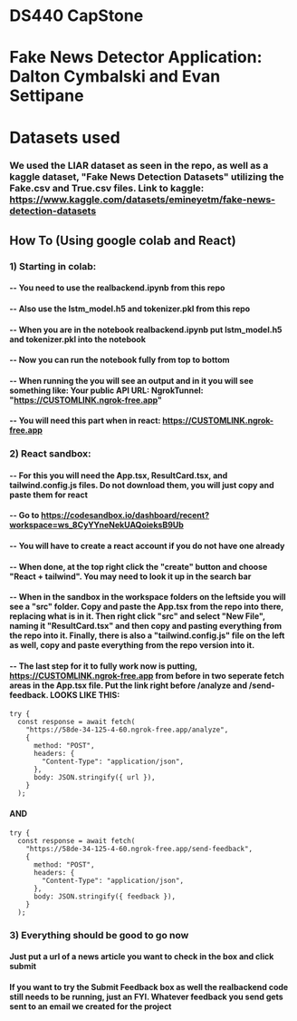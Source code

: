 # DS440 CapStone
# Fake News Detector Application: Dalton Cymbalski and Evan Settipane

# Datasets used
### We used the LIAR dataset as seen in the repo, as well as a kaggle dataset, "Fake News Detection Datasets" utilizing the Fake.csv and True.csv files. Link to kaggle: https://www.kaggle.com/datasets/emineyetm/fake-news-detection-datasets

## How To (Using google colab and React)
### 1) Starting in colab:
#### -- You need to use the realbackend.ipynb from this repo
#### -- Also use the lstm_model.h5 and tokenizer.pkl from this repo
#### -- When you are in the notebook realbackend.ipynb put lstm_model.h5 and tokenizer.pkl into the notebook
#### -- Now you can run the notebook fully from top to bottom
#### -- When running the you will see an output and in it you will see something like: Your public API URL: NgrokTunnel: "https://CUSTOMLINK.ngrok-free.app"
#### -- You will need this part when in react: https://CUSTOMLINK.ngrok-free.app

### 2) React sandbox:
#### -- For this you will need the App.tsx, ResultCard.tsx, and tailwind.config.js files. Do not download them, you will just copy and paste them for react
#### -- Go to https://codesandbox.io/dashboard/recent?workspace=ws_8CyYYneNekUAQoieksB9Ub
#### -- You will have to create a react account if you do not have one already
#### -- When done, at the top right click the "create" button and choose "React + tailwind". You may need to look it up in the search bar
#### -- When in the sandbox in the workspace folders on the leftside you will see a "src" folder. Copy and paste the App.tsx from the repo into there, replacing what is in it. Then right click "src" and select "New File", naming it "ResultCard.tsx" and then copy and pasting everything from the repo into it. Finally, there is also a "tailwind.config.js" file on the left as well, copy and paste everything from the repo version into it.
#### -- The last step for it to fully work now is putting, https://CUSTOMLINK.ngrok-free.app from before in two seperate fetch areas in the App.tsx file. Put the link right before /analyze and /send-feedback. LOOKS LIKE THIS: 
    try {
      const response = await fetch(
        "https://58de-34-125-4-60.ngrok-free.app/analyze",
        {
          method: "POST",
          headers: {
            "Content-Type": "application/json",
          },
          body: JSON.stringify({ url }),
        }
      );
#### AND
    try {
      const response = await fetch(
        "https://58de-34-125-4-60.ngrok-free.app/send-feedback",
        {
          method: "POST",
          headers: {
            "Content-Type": "application/json",
          },
          body: JSON.stringify({ feedback }),
        }
      );

### 3) Everything should be good to go now
#### Just put a url of a news article you want to check in the box and click submit
#### If you want to try the Submit Feedback box as well the realbackend code still needs to be running, just an FYI. Whatever feedback you send gets sent to an email we created for the project
